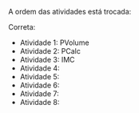 A ordem das atividades está trocada:

Correta:

- Atividade 1: PVolume
- Atividade 2: PCalc
- Atividade 3: IMC
- Atividade 4: 
- Atividade 5: 
- Atividade 6: 
- Atividade 7: 
- Atividade 8: 
